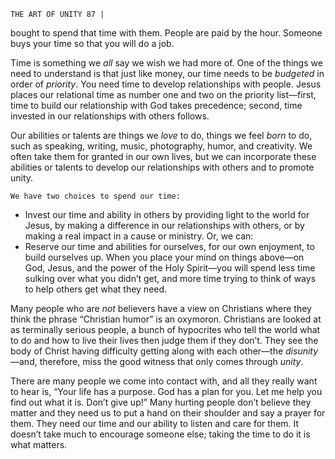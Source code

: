 ```
THE ART OF UNITY 87 |
```
bought to spend that time with them. People are paid by the hour. Someone buys
your time so that you will do a job.

Time is something we _all_ say we wish we had more of. One of the things
we need to understand is that just like money, our time needs to be _budgeted_
in order of _priority_. You need time to develop relationships with people. Jesus
places our relational time as number one and two on the priority list—first, time
to build our relationship with God takes precedence; second, time invested in
our relationships with others follows.

Our abilities or talents are things we _love_ to do, things we feel _born_ to do,
such as speaking, writing, music, photography, humor, and creativity. We often
take them for granted in our own lives, but we can incorporate these abilities or
talents to develop our relationships with others and to promote unity.

```
We have two choices to spend our time:
```
- Invest our time and ability in others by providing light to the
    world for Jesus, by making a difference in our relationships
    with others, or by making a real impact in a cause or ministry.
Or, we can:
- Reserve our time and abilities for ourselves, for our own
    enjoyment, to build ourselves up.
When you place your mind on things above—on God, Jesus, and the power
of the Holy Spirit—you will spend less time sulking over what you didn’t get, and
more time trying to think of ways to help others get what they need.

Many people who are _not_ believers have a view on Christians where they
think the phrase “Christian humor” is an oxymoron. Christians are looked at
as terminally serious people, a bunch of hypocrites who tell the world what to
do and how to live their lives then judge them if they don’t. They see the body
of Christ having difficulty getting along with each other—the _disunity_ —and,
therefore, miss the good witness that only comes through _unity_.

There are many people we come into contact with, and all they really want
to hear is, “Your life has a purpose. God has a plan for you. Let me help you find
out what it is. Don’t give up!” Many hurting people don’t believe they matter
and they need us to put a hand on their shoulder and say a prayer for them. They
need our time and our ability to listen and care for them. It doesn’t take much to
encourage someone else; taking the time to do it is what matters.

